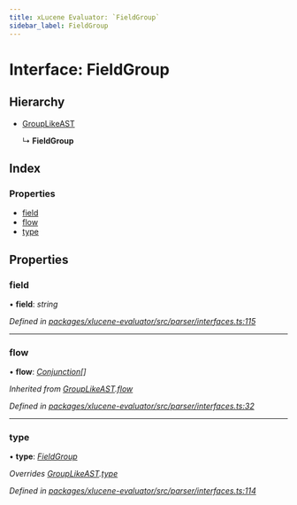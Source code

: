 ```yaml
---
title: xLucene Evaluator: `FieldGroup`
sidebar_label: FieldGroup
---
```


# Interface: FieldGroup

## Hierarchy

* [GroupLikeAST](grouplikeast.md)

  ↳ **FieldGroup**

## Index

### Properties

* [field](fieldgroup.md#field)
* [flow](fieldgroup.md#flow)
* [type](fieldgroup.md#type)

## Properties

###  field

• **field**: *string*

*Defined in [packages/xlucene-evaluator/src/parser/interfaces.ts:115](https://github.com/terascope/teraslice/blob/78714a985/packages/xlucene-evaluator/src/parser/interfaces.ts#L115)*

___

###  flow

• **flow**: *[Conjunction](conjunction.md)[]*

*Inherited from [GroupLikeAST](grouplikeast.md).[flow](grouplikeast.md#flow)*

*Defined in [packages/xlucene-evaluator/src/parser/interfaces.ts:32](https://github.com/terascope/teraslice/blob/78714a985/packages/xlucene-evaluator/src/parser/interfaces.ts#L32)*

___

###  type

• **type**: *[FieldGroup](../enums/asttype.md#fieldgroup)*

*Overrides [GroupLikeAST](grouplikeast.md).[type](grouplikeast.md#type)*

*Defined in [packages/xlucene-evaluator/src/parser/interfaces.ts:114](https://github.com/terascope/teraslice/blob/78714a985/packages/xlucene-evaluator/src/parser/interfaces.ts#L114)*
